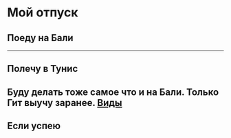 # Мой отпуск

## Поеду на **Бали**

---
## Полечу в Тунис
Буду делать тоже самое что и на Бали. Только Гит выучу заранее. [Виды](https://dzen.ru/media/id/59c535579b403cd55a65ff9f/goriascie-tury-v-tunis-prodaiutsia-ot-23-000-r-s-pereletom-5d185e4371bb3900ae055512)
---
## Если успею